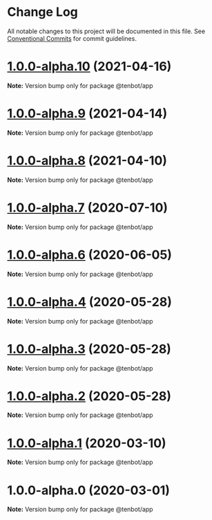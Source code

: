 # Change Log

All notable changes to this project will be documented in this file.
See [Conventional Commits](https://conventionalcommits.org) for commit guidelines.

# [1.0.0-alpha.10](https://github.com/tenbot/tenbot/compare/v1.0.0-alpha.9...v1.0.0-alpha.10) (2021-04-16)

**Note:** Version bump only for package @tenbot/app

# [1.0.0-alpha.9](https://github.com/tenbot/tenbot/compare/v1.0.0-alpha.8...v1.0.0-alpha.9) (2021-04-14)

**Note:** Version bump only for package @tenbot/app

# [1.0.0-alpha.8](https://github.com/tenbot/tenbot/compare/v1.0.0-alpha.7...v1.0.0-alpha.8) (2021-04-10)

**Note:** Version bump only for package @tenbot/app

# [1.0.0-alpha.7](https://github.com/tenbot/tenbot/compare/v1.0.0-alpha.6...v1.0.0-alpha.7) (2020-07-10)

**Note:** Version bump only for package @tenbot/app

# [1.0.0-alpha.6](https://github.com/tenbot/tenbot/compare/v1.0.0-alpha.5...v1.0.0-alpha.6) (2020-06-05)

**Note:** Version bump only for package @tenbot/app

# [1.0.0-alpha.4](https://github.com/tenbot/tenbot/compare/v1.0.0-alpha.3...v1.0.0-alpha.4) (2020-05-28)

**Note:** Version bump only for package @tenbot/app

# [1.0.0-alpha.3](https://github.com/tenbot/tenbot/compare/v1.0.0-alpha.2...v1.0.0-alpha.3) (2020-05-28)

**Note:** Version bump only for package @tenbot/app

# [1.0.0-alpha.2](https://github.com/tenbot/tenbot/compare/v1.0.0-alpha.1...v1.0.0-alpha.2) (2020-05-28)

**Note:** Version bump only for package @tenbot/app

# [1.0.0-alpha.1](https://github.com/tenbot/tenbot/compare/v1.0.0-alpha.0...v1.0.0-alpha.1) (2020-03-10)

**Note:** Version bump only for package @tenbot/app

# 1.0.0-alpha.0 (2020-03-01)

**Note:** Version bump only for package @tenbot/app

